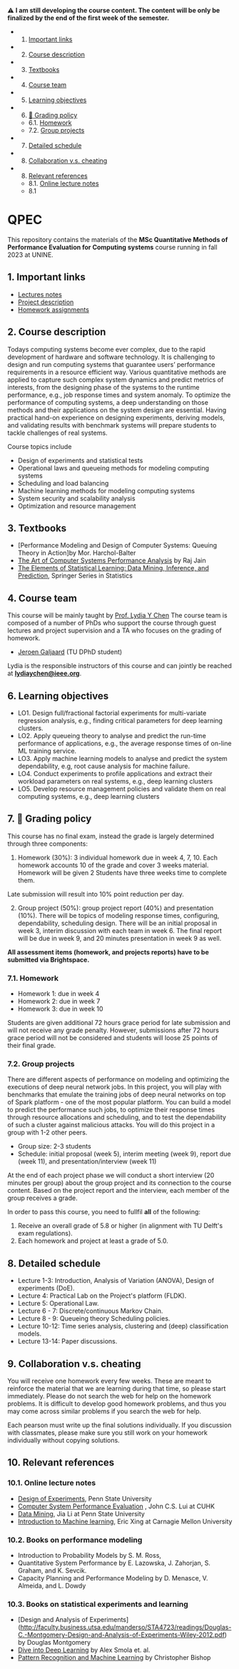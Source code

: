 
:warning: **I am still developing the course content. The content will be only be finalized by the end of the first week of the semester.**

<!-- vscode-markdown-toc -->
* 1. [Important links](#Importantlinks)
* 2. [Course description](#Coursedescription)
* 3. [Textbooks](#Textbooks)
* 4. [Course team](#Courseteam)
* 5. [Learning objectives](#Learningobjectives)
* 6. [:dart: Grading policy](#dart:Gradingpolicy)
	* 6.1. [Homework](#Homework)
	* 7.2. [Group projects](#Groupprojects)
* 7. [Detailed schedule](#Detailedschedule)
* 8. [Collaboration v.s. cheating](#Collaborationv.s.cheating)
* 8. [Relevant references](#Relevantreferences)
	* 8.1. [Online lecture notes](#Onlinelecturenotes)
	* 8.1

<!-- vscode-markdown-toc-config
	numbering=true
	autoSave=true
	/vscode-markdown-toc-config -->
<!-- /vscode-markdown-toc --><!-- vscode-markdown-toc -->


# QPEC <!-- omit in toc -->

This repository contains the materials of the **MSc Quantitative Methods of Performance Evaluation for Computing systems** course running in fall 2023 at UNINE.


##  1. <a name='Importantlinks'></a>Important links

- [Lectures notes](lecture.md)
- [Project description](project.md)
- [Homework assignments](homework.md)


##  2. <a name='Coursedescription'></a>Course description




Todays computing systems become ever complex, due to the rapid development of hardware and software technology.  It is challenging to design and run computing systems that guarantee users’ performance requirements in a resource efficient way. Various quantitative methods are applied to capture such complex system dynamics and predict metrics of interests, from the designing phase of the systems to the runtime performance, e.g., job response times and system anomaly.  To optimize the performance of computing systems, a deep understanding on those methods and their applications on the system design are essential. Having practical hand-on experience on designing experiments, deriving models, and validating results with benchmark systems will prepare students to tackle challenges of real systems. 

Course topics include
- Design of experiments and statistical tests 
- Operational laws and queueing methods for modeling computing systems
- Scheduling and load balancing  
- Machine learning methods for modeling computing systems 
- System security and scalability analysis
- Optimization and resource management


##  3. <a name='Textbooks'></a>Textbooks
-  [Performance Modeling and Design of Computer Systems: Queuing Theory in Action]by Mor. Harchol-Balter 
-  [The Art of Computer Systems Performance Analysis](https://www.cse.wustl.edu/~jain/books/perfbook.htm) by Raj Jain
-  [The Elements of Statistical Learning: Data Mining, Inference, and Prediction](https://web.stanford.edu/~hastie/ElemStatLearn/), Springer Series in Statistics



##  4. <a name='Courseteam'></a>Course team

This course will be mainly taught by [Prof. Lydia Y Chen](https://lydiaychen.github.io/)  The course team is composed of a number of PhDs  who support the course through guest lectures and project supervision and a TA who focuses on the grading of homework. 


-  [Jeroen Galjaard](J.M.Galjaard@tudelft.nl) (TU DPhD student)


Lydia is the responsible instructors of this course and can jointly be reached at **lydiaychen@ieee.org**.



##  6. <a name='Learningobjectives'></a>Learning objectives
- LO1. Design full/fractional factorial experiments for multi-variate regression analysis, e.g., finding critical parameters for deep learning clusters.
- LO2. Apply queueing theory to analyse and predict the run-time performance of applications, e.g., the average response times of on-line ML training service.
- LO3. Apply machine learning models to analyse and predict the system dependability, e.g, root cause analysis for machine failure.
- LO4. Conduct experiments to profile applications and extract their workload parameters on real systems, e.g., deep learning clusters
- LO5. Develop resource management policies and validate them on real computing systems, e.g., deep learning clusters


##  7. <a name='dart:Gradingpolicy'></a>:dart: Grading policy

This course has no final exam, instead the grade is largely determined through three components: 

1. Homework (30%): 3 individual homework due in week 4, 7, 10. Each homework accounts 10  of the grade and cover 3 weeks material. Homework will be given 2 Students have three weeks time to complete them. 

Late submission will result into 10% point reduction per day. 

2. Group project (50%): group project report (40%) and presentation (10%). There will be topics of modeling response times, configuring, dependability, scheduling design. There will be an initial proposal in week 3, interim discussion with each team in week 6. The final report will be due in week 9, and 20 minutes presentation in week 9 as well.


**All assessment items (homework, and projects reports) have to be submitted via Brightspace.**


###  7.1. <a name='Homework'></a>Homework
- Homework 1: due in week 4 
- Homework 2: due in week 7 
- Homework 3: due in week 10 

Students are given additional 72 hours grace period for late submission and will not receive any grade penalty. However, submissions after 72 hours grace period will not be considered and students will loose 25 points of their final grade. 


###  7.2. <a name='Groupprojects'></a>Group projects
<!-- 7 predefined project topics: evaluating the systems of 
-->
There are different aspects of performance  on modeling and optimizing the executions of deep neural network jobs. In this project, you will play with benchmarks that emulate the training jobs of deep neural networks on top of Spark platform - one of the most popular platform. You can build a model to predict the performance such jobs, to optimize their response times through resource allocations and scheduling, and to test the dependability of such a cluster against malicious attacks. You will do this project in a group with 1-2 other peers.

- Group size: 2-3 students
- Schedule: initial proposal (week 5), interim meeting (week 9), report due (week 11), and presentation/interview (week 11)

At the end of each project phase we will conduct a short interview (20 minutes per group) about the group project and its connection to the course content. Based on the project report and the interview, each member of the group receives a grade. 



In order to pass this course, you need to fullfil **all** of the following:
1. Receive an overall grade of 5.8 or higher (in alignment with TU Delft's exam regulations). 
2. Each homework and project at least a grade of 5.0.


##  8. <a name='Detailedschedule'></a>Detailed schedule
- Lecture 1-3: Introduction, Analysis of Variation (ANOVA), Design of experiments (DoE).
- Lecture 4: Practical Lab on the Project's platform (FLDK).
- Lecture 5: Operational Law.
- Lecture 6 - 7: Discrete/continuous Markov Chain.
- Lecture 8 - 9: Queueing theory Scheduling policies.
- Lecture 10-12: Time series analysis, clustering and (deep) classification models.
- Lecture 13-14: Paper discussions.


##  9. <a name='Collaborationv.s.cheating'></a>Collaboration v.s. cheating


You will receive one homework every few weeks. These are meant to reinforce the material that we are learning during that time, so please start immediately. Please do not search the web for help on the homework problems. It is difficult to develop good homework problems, and thus you may come across similar problems if you search the web for help. 

Each pearson must write up the final solutions individually. If you discussion with classmates, please make sure you still work on your homework individually without copying solutions.




##  10. <a name='Relevantreferences'></a>Relevant references 

###  10.1. <a name='Onlinelecturenotes'></a>Online lecture notes

 - [Design of Experiments](https://newonlinecourses.science.psu.edu/stat503/node/5/), Penn State University
 - [Computer System Performance Evaluation](http://www.cse.cuhk.edu.hk/~cslui/csc5420.html) , John C.S. Lui at CUHK
- [Data Mining](http://personal.psu.edu/jol2/course/stat557/), Jia Li at Penn State University
-  [Introduction to Machine learning](http://www.cs.cmu.edu/~epxing/Class/10701/), Eric Xing at Carnagie Mellon University



###  10.2. <a name='Booksonperformancemodeling'></a>Books on performance modeling
- Introduction to Probability Models by S. M. Ross, 
- Quantitative System Performance by E. Lazowska, J. Zahorjan, S. Graham, and K. Sevcik.
- Capacity Planning and Performance Modeling by D. Menasce, V. Almeida, and L. Dowdy 


###  10.3. <a name='Booksonstatisticalexperimentsandlearning'></a>Books on statistical experiments and learning
- [Design and Analysis of Experiments] (http://faculty.business.utsa.edu/manderso/STA4723/readings/Douglas-C.-Montgomery-Design-and-Analysis-of-Experiments-Wiley-2012.pdf) by Douglas Montgomery
- [Dive into Deep Learning](https://www.d2l.ai/) by Alex Smola et. al.
- [Pattern Recognition and Machine Learning]() by Christopher Bishop 




